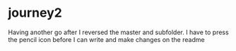 # journey2
Having another go after I reversed the master and subfolder.
I have to press the pencil icon before I can write and make changes on the readme
